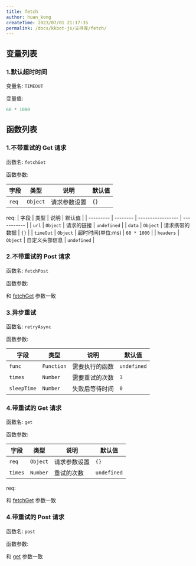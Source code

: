 ```yaml
---
title: fetch
author: huan_kong
createTime: 2023/07/01 21:17:35
permalink: /docs/kkbot-js/支持库/fetch/
---
```


## 变量列表

### 1.默认超时时间

变量名: `TIMEOUT`

变量值:

~~~javascript
60 * 1000
~~~

## 函数列表

### 1.不带重试的 Get 请求

函数名: `fetchGet`

函数参数:

| 字段  | 类型     | 说明         | 默认值 |
| ----- | -------- | ------------ | ------ |
| `req` | `Object` | 请求参数设置 | `{}`   |

req:
| 字段      | 类型     | 说明              | 默认值      |
| --------- | -------- | ----------------- | ----------- |
| `url`     | `Object` | 请求的链接        | `undefined` |
| `data`    | `Object` | 请求携带的数据    | `{}`        |
| `timeOut` | `Object` | 超时时间(单位:ms) | `60 * 1000` |
| `headers` | `Object` | 自定义头部信息    | `undefined` |

### 2.不带重试的 Post 请求

函数名: `fetchPost`

函数参数:

和 [fetchGet](#_1-不带重试的-get-请求) 参数一致

### 3.异步重试

函数名: `retryAsync`

函数参数:

| 字段        | 类型       | 说明           | 默认值      |
| ----------- | ---------- | -------------- | ----------- |
| `func`      | `Function` | 需要执行的函数 | `undefined` |
| `times`     | `Number`   | 需要重试的次数 | `3`         |
| `sleepTime` | `Number`   | 失败后等待时间 | `0`         |

### 4.带重试的 Get 请求

函数名: `get`

函数参数:

| 字段    | 类型     | 说明         | 默认值      |
| ------- | -------- | ------------ | ----------- |
| `req`   | `Object` | 请求参数设置 | `{}`        |
| `times` | `Number` | 重试的次数   | `undefined` |

req:

和 [fetchGet](#_1-不带重试的-get-请求) 参数一致

### 4.带重试的 Post 请求

函数名: `post`

函数参数:

和 [get](#_4-带重试的-get-请求) 参数一致
